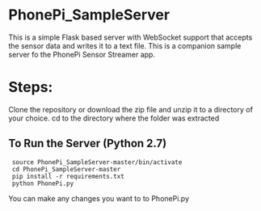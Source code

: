 # PhonePi_SampleServer
This is a simple Flask based server with WebSocket support that accepts the sensor data and writes it to a text file. This is a companion sample server fo the PhonePi Sensor Streamer app.

# Steps:
Clone the repository or download the zip file and unzip it to a directory of your choice.
cd to the directory where the folder was extracted

## To Run the Server (Python 2.7)
```
 source PhonePi_SampleServer-master/bin/activate
 cd PhonePi_SampleServer-master
 pip install -r requirements.txt
 python PhonePi.py 

```
You can make any changes you want to to PhonePi.py
